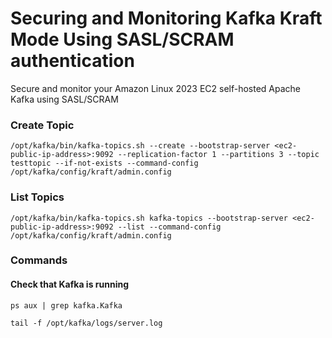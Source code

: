 # Securing and Monitoring Kafka Kraft Mode Using SASL/SCRAM authentication

Secure and monitor your Amazon Linux 2023 EC2 self-hosted Apache Kafka using SASL/SCRAM

### Create Topic

```cli
/opt/kafka/bin/kafka-topics.sh --create --bootstrap-server <ec2-public-ip-address>:9092 --replication-factor 1 --partitions 3 --topic testtopic --if-not-exists --command-config /opt/kafka/config/kraft/admin.config
```


### List Topics

```cli
/opt/kafka/bin/kafka-topics.sh kafka-topics --bootstrap-server <ec2-public-ip-address>:9092 --list --command-config /opt/kafka/config/kraft/admin.config
```

### Commands

#### Check that Kafka is running

```cli
ps aux | grep kafka.Kafka
```

```cli
tail -f /opt/kafka/logs/server.log
```